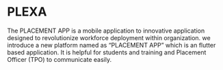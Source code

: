 # PLEXA
 The PLACEMENT APP  is a mobile application to innovative application designed to revolutionize workforce deployment within organization. we introduce  a new platform named as “PLACEMENT APP” which is an flutter based application. It is helpful for students and training and Placement Officer (TPO) to communicate easily.
